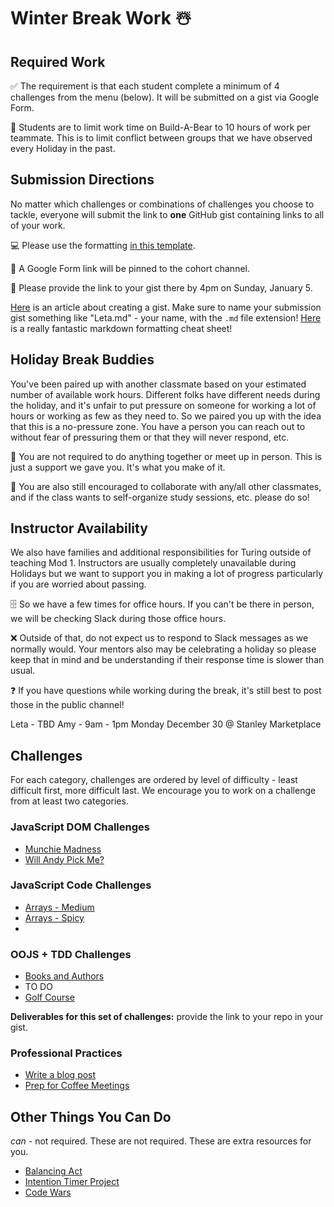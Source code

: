 # Winter Break Work ☃️

## Required Work

✅ The requirement is that each student complete a minimum of 4 challenges from the menu (below). It will be submitted on a gist via Google Form. 

🐻 Students are to limit work time on Build-A-Bear to 10 hours of work per teammate. This is to limit conflict between groups that we have observed every Holiday in the past. 

## Submission Directions

No matter which challenges or combinations of challenges you choose to tackle, everyone will submit the link to **one** GitHub gist containing links to all of your work. 

💻 Please use the formatting [in this template](winter-submission-template.md). 

🔖 A Google Form link will be pinned to the cohort channel. 

📅 Please provide the link to your gist there by 4pm on Sunday, January 5.

[Here](https://help.github.com/en/github/writing-on-github/creating-gists) is an article about creating a gist. Make sure to name your submission gist something like "Leta.md" - your name, with the `.md` file extension! [Here](https://github.com/adam-p/markdown-here/wiki/Markdown-Cheatsheet) is a really fantastic markdown formatting cheat sheet!

## Holiday Break Buddies

You've been paired up with another classmate based on your estimated number of available work hours. Different folks have different needs during the holiday, and it's unfair to put pressure on someone for working a lot of hours or working as few as they need to. So we paired you up with the idea that this is a no-pressure zone. You have a person you can reach out to without fear of pressuring them or that they will never respond, etc. 

📎 You are not required to do anything together or meet up in person. This is just a support we gave you. It's what you make of it. 

🎉 You are also still encouraged to collaborate with any/all other classmates, and if the class wants to self-organize study sessions, etc. please do so!

## Instructor Availability

We also have families and additional responsibilities for Turing outside of teaching Mod 1. Instructors are usually completely unavailable during Holidays but we want to support you in making a lot of progress particularly if you are worried about passing. 

🗄 So we have a few times for office hours. If you can't be there in person, we will be checking Slack during those office hours. 

❌ Outside of that, do not expect us to respond to Slack messages as we normally would. Your mentors also may be celebrating a holiday so please keep that in mind and be understanding if their response time is slower than usual. 

❓ If you have questions while working during the break, it's still best to post those in the public channel!

Leta - TBD
Amy - 9am - 1pm Monday December 30 @ Stanley Marketplace

## Challenges

For each category, challenges are ordered by level of difficulty - least difficult first, more difficult last. We encourage you to work on a challenge from at least two categories.

### JavaScript DOM Challenges

- [Munchie Madness](munchie-madness.md)
- [Will Andy Pick Me?](https://github.com/turingschool/will-andy-pick-me)

### JavaScript Code Challenges

- [Arrays - Medium](code-medium-arrays.md)
- [Arrays - Spicy](code-spicy-arrays.md)
- []()

### OOJS + TDD Challenges

- [Books and Authors](https://github.com/turingschool-examples/books-and-authors)
- []() TO DO
- [Golf Course](https://github.com/turingschool-examples/golf-course)

**Deliverables for this set of challenges:** provide the link to your repo in your gist.

### Professional Practices

- [Write a blog post](professional-write-blog-post.md)
- [Prep for Coffee Meetings](prep-coffee-meetings.md)

## Other Things You Can Do

*can* - not required. These are not required. These are extra resources for you.

- [Balancing Act](https://frontend.turing.io/projects/module-1/balancing-act-solo/index.html)
- [Intention Timer Project](https://frontend.turing.io/projects/module-1/intention-timer-pair.html)
- [Code Wars](https://www.codewars.com/)
